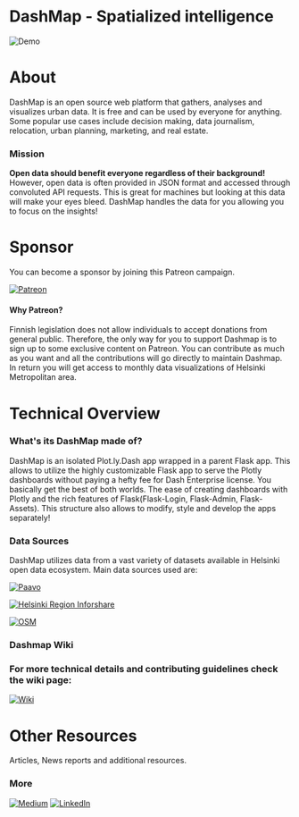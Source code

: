 # DashMap - Spatialized intelligence

![Demo](website/static/images/notebook.gif) 

# **About**
DashMap is an open source web platform that gathers, analyses and visualizes urban data. It is free and can be used by everyone for anything. Some popular use cases include decision making, data journalism, relocation, urban planning, marketing, and real estate.

### **Mission**
**Open data should benefit everyone regardless of their background!** However, open data is often provided in JSON format and accessed through convoluted API requests. This is great for machines but looking at this data will make your eyes bleed. DashMap handles the data for you allowing you to focus on the insights!

# **Sponsor**
You can become a sponsor by joining this Patreon campaign. 

[![Patreon](https://img.shields.io/badge/Sponsor-on_Patreon-0088CC?style=for-the-badge&logo=patreon&logoColor=white)](https://www.patreon.com/geometrein)

#### **Why Patreon?**
Finnish legislation does not allow individuals to accept donations from general public. Therefore, the only way for you to support Dashmap is to sign up to some exclusive content on Patreon. You can contribute as much as you want and all the contributions will go directly to maintain Dashmap. In return you will get access to monthly data visualizations of Helsinki Metropolitan area.

# **Technical Overview**
### **What's its DashMap made of?**
 DashMap is an isolated Plot.ly.Dash app wrapped in a parent Flask app. This allows to utilize the highly customizable Flask app to serve the Plotly dashboards without paying a hefty fee for Dash Enterprise license. You basically get the best of both worlds. The ease of creating dashboards with Plotly and the rich features of Flask(Flask-Login, Flask-Admin, Flask-Assets). This structure also allows to modify, style and develop the apps separately!

### **Data Sources**
DashMap utilizes data from a vast variety of datasets available in Helsinki open data ecosystem.
Main data sources used are:

[![Paavo](https://img.shields.io/badge/Paavo-Statistics_Finland-0088CC?style=for-the-badge&logo=&logoColor=white)](https://www.stat.fi/tup/paavo/index_en.html)

[![Helsinki Region Inforshare](https://img.shields.io/badge/HRI-Helsinki_Region_Inforshare-0088CC?style=for-the-badge&logo=&logoColor=white)](https://hri.fi/en_gb/)

[![OSM](https://img.shields.io/badge/OSM-Open_Street_Map-0088CC?style=for-the-badge&logo=openstreetmap&logoColor=white)](https://www.openstreetmap.org/#map=6/65.453/26.069)

### **Dashmap Wiki**
### For more technical details and contributing guidelines check the wiki page:

[![Wiki](https://img.shields.io/badge/Dashmap-WIKI-0088CC?style=for-the-badge&logo=github&logoColor=white)](https://github.com/Geometrein/dashmap.io/wiki)

# **Other Resources**
Articles, News reports and additional resources.

### **More**
[![Medium](https://img.shields.io/badge/Medium-Article-0088CC?style=for-the-badge&logo=medium&logoColor=white)]()
[![LinkedIn](https://img.shields.io/badge/LinkedIn-Article-0088CC?style=for-the-badge&logo=linkedin&logoColor=white)]()
